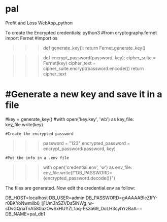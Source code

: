 # pal
Profit and Loss WebApp_python


To create the Encrypted credentials:
python3
#from cryptography.fernet import Fernet
#import os

>>> def generate_key():
        return Fernet.generate_key()

>>> def encrypt_password(password, key):
        cipher_suite = Fernet(key)
        cipher_text = cipher_suite.encrypt(password.encode())
        return cipher_text

 #   #Generate a new key and save it in a file
#key = generate_key()
#with open('key.key', 'wb') as key_file:
        key_file.write(key)

    #Create the encrypted password
>>> password = "123"
>>> encrypted_password = encrypt_password(password, key)

    #Put the info in a .env file
>>> with open('credential.env', 'w') as env_file:
        env_file.write(f"DB_PASSWORD={encrypted_password.decode()}")




The files are generated. Now edit the credential.env as follow:

DB_HOST=localhost
DB_USER=admin
DB_PASSWORD=gAAAAABleZffY-r0BKYoNwmilb0_lj1Um3hSZVDs5lNWg_w-sDvGQriaTnA580azOwSxHUYZL1oq-Ps3a69_DoLH3cylYrzBaA==
DB_NAME=pal_db1
